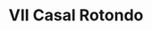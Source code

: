 ---
title: VII Casal Rotondo

mediaPath: /videos/cr_06_fllia1890-1080p.mp4
mediaPosition:  [296948.65134419344,4632819.979377328,140.36917239992908]
mediaRotation:  [0.47157881152673925,-0.5518115315439525,-0.522899654243252,0.44687068573182687]
mediaScale: 1
cameraFOV: 43

cameraPosition:  [296945.1004712695,4632820.539589976,140.17561809878293]
cameraTarget:  [296949.23731576983,4632819.8869300075,140.40111308645396]

animationEntry: 
---